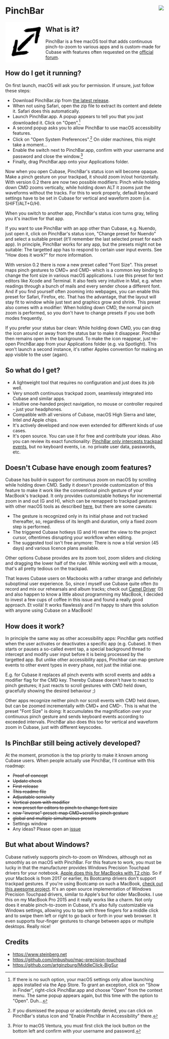 
# PinchBar <a href="https://www.paypal.com/cgi-bin/webscr?cmd=_s-xclick&hosted_button_id=XQTM9GSDUGMB2"><img align=right src="https://www.paypalobjects.com/en_US/i/btn/btn_donate_LG.gif" /></a>

<picture>
<source srcset="https://github.com/pnoqable/PinchBar/blob/main/Ressources/AppIcon128inverted.png" media="(prefers-color-scheme: dark)" />
<img align="left" src="https://github.com/pnoqable/PinchBar/blob/main/Ressources/AppIcon128.png" />
</picture>

## What is it?
PinchBar is a free macOS tool that adds continuous pinch-to-zoom to various apps and is custom-made for Cubase with features often requested on the [official forum](https://forums.steinberg.net/t/pinch-to-zoom-with-a-touchpad/129419). 

## How do I get it running?
On first launch, macOS will ask you for permission. If unsure, just follow these steps:
+ Download PinchBar.zip from [the latest release](https://github.com/pnoqable/PinchBar/releases/latest).
+ When not using Safari, open the zip file to extract its content and delete it. Safari does this automatically.
+ Launch PinchBar.app. A popup appears to tell you that you just downloaded it. Click on "Open".[^1]
+ A second popup asks you to allow PinchBar to use macOS accessibility features.
+ Click on "Open System Preferences".[^2] On older machines, this might take a moment...
+ Enable the switch next to PinchBar.app, confirm with your username and password and close the window.[^3]
+ Finally, drag PinchBar.app onto your Applications folder.

[^1]: If there is no such option, your macOS settings only allow launching apps installed via the App Store. To grant an exception, click on "Show in Finder", right-click PinchBar.app and choose "Open" from the context menu. The same popup appears again, but this time with the option to "Open". Duh...
[^2]: If you dismissed the popup or accidentally denied, you can click on PinchBar's status icon and "Enable PinchBar in Accessibility" there.
[^3]: Prior to macOS Ventura, you must first click the lock button on the bottom left and confirm with your username and password.

Now when you open Cubase, PinchBar's status icon will become opaque. Make a pinch gesture on your trackpad, it should zoom in/out horizontally. With version 0.2 there are now two possible modifiers: Pinch while holding down CMD zooms vertically, while holding down ALT it zooms just the waveforms without the tracks. For this to work properly, default keyboard settings have to be set in Cubase for vertical and waveform zoom (i.e. SHIFT/ALT+G/H).

When you switch to another app, PinchBar's status icon turns gray, telling you it's inactive for that app.

If you want to use PinchBar with an app other than Cubase, e.g. Nuendo, just open it, click on PinchBar's status icon, "Change preset for Nuendo" and select a suitable preset (it'll remember the last selected preset for each app). In principle, PinchBar works for any app, but the presets might not be suitable: The targetted app has to respond to certain user input events. See "How does it work?" for more information.

With version 0.2 there is now a new preset called "Font Size". This preset maps pinch gestures to CMD+ and CMD- which is a common key binding to change the font size in various macOS applications. I use this preset for text editors like Xcode and Terminal. It also feels very intuitive in Mail, e.g. when readings through a bunch of mails and every sender chose a different font. And if you find yourself often zooming into webpages, you can enable this preset for Safari, Firefox, etc. That has the advantage, that the layout will stay fit to window while just text and graphics grow and shrink. This preset also comes with a modifier: When holding down CMD, the normal pinch zoom is performed, so you don't have to change presets if you use both modes frequently.

If you prefer your status bar clean: While holding down CMD, you can drag the icon around or away from the status bar to make it disappear. PinchBar then remains open in the background. To make the icon reappear, just re-open PinchBar.app from your Applications folder (e.g. via Spotlight). This won't launch a second instance, it's rather Apples convention for making an app visible to the user (again).

## So what do I get?
* A lightweight tool that requires no configuration and just does its job well.
* Very smooth continuous trackpad zoom, seamlessly integrated into Cubase and similar apps.
* Intuitive one-handed project navigation, no mouse or controller required - just your headphones.
* Compatible with all versions of Cubase, macOS High Sierra and later, Intel *and* Apple chips.
* It's actively developed and now even extended for different kinds of use cases.
* It's open source. You can use it for free and contribute your ideas. Also you can review its exact functionality: [PinchBar only intercepts trackpad events](https://github.com/pnoqable/PinchBar/blob/main/PinchBar/EventTap.swift#L21), but no keyboard events, i.e. no private user data, passwords, etc.

## Doesn't Cubase have enough zoom features?
Cubase has build-in support for continuous zoom on macOS by scrolling while holding down CMD. Sadly it doesn't provide customization of this feature to make it work like the conventional pinch gesture of your MacBook's trackpad. It only provides customizable hotkeys for incremental zoom in and out (G and H), which can be remapped to trackpad gestures with other macOS tools as described [here](https://forums.steinberg.net/t/how-to-pinch-zoom-in-cubase-8/59411), but there are some caveats:
* The gesture is recognized only in its initial phase and not tracked thereafter, so, regardless of its length and duration, only a fixed zoom step is performed.
* The triggered Cubase hotkeys (G and H) reset the view to the project cursor, oftentimes disrupting your workflow when editing.
* The suggested tool isn't free anymore: There is now a trial version (45 days)	and various licence plans available.

Other options Cubase provides are its zoom tool, zoom sliders and clicking and dragging the lower half of the ruler. While working well with a mouse, that's all pretty tedious on the trackpad.

That leaves Cubase users on Macbooks with a rather strange and definitely suboptimal user experience. So, since I myself use Cubase quite often (to record and mix our rehearsals and album tracks; check out [Camel Driver](http://www.cameldriver.de) :D) and also happen to know a little about programming my MacBook, I decided to invest a few cups of coffee in this issue and found a really good approach. Et voilà! It works flawlessly and I'm happy to share this solution with anyone using Cubase on a MacBook!

## How does it work?
In principle the same way as other accessibility apps: PinchBar gets notified when the user activates or deactivates a specific app (e.g. Cubase). It then starts or pauses a so-called event tap, a special background thread to intercept and modify user input before it is being processed by the targetted app. But unlike other accessibility apps, Pinchbar can map gesture events to other event types in every phase, not just the initial one.

E.g. for Cubase it replaces all pinch events with scroll events and adds a modifier flag for the CMD key. Thereby Cubase doesn't have to react to pinch gestures; it just reacts to scroll gestures with CMD held down, gracefully showing the desired behaviour ;)

Other apps recognize neither pinch nor scroll events with CMD held down, but can be zoomed incrementally with CMD+ and CMD-. This is what the preset "Font Size" is doing: It accumulates the magnification over your continuous pinch gesture and sends keyboard events according to exceeded intervals. PinchBar also does this too for vertical and waveform zoom in Cubase, just with different keyscodes.

## Is PinchBar still being actively developed?
At the moment, promotion is the top priority to make it known among Cubase users. When people actually use PinchBar, I'll continue with this roadmap:
+ ~~Proof of concept~~
+ ~~Update check~~
+ ~~First release~~
+ ~~This readme file~~
+ ~~Adjustable sensivity~~
+ ~~Vertical zoom with modifier~~
+ ~~new preset for editors to pinch to change font size~~
+ ~~new "inverse" preset: map CMD+scroll to pinch gesture~~
+ ~~global and multiple simultanious presets~~
+ Settings window
+ Any ideas? Please open an [issue](https://github.com/pnoqable/PinchBar/issues)

## But what about Windows?
Cubase natively supports pinch-to-zoom on Windows, although not as smoothly as on macOS with PinchBar. For this feature to work, you must be lucky in that the manufacturer provides Windows Precision Touchpad drivers for your notebook. [Apple does this for MacBooks with T2 chip](https://support.apple.com/guide/bootcamp-control-panel/set-trackpad-options-bcmpa82153f3/mac). So if your Macbook is from 2017 or earlier, its Bootcamp drivers don't support trackpad gestures. If you're using Bootcamp on such a MacBook, [check out this awesome project](https://github.com/imbushuo/mac-precision-touchpad). It's an open source implementation of Windows Precision Touchpad drivers, similar to Apple's but for older MacBooks. I use this on my MacBook Pro 2015 and it really works like a charm. Not only does it enable pinch-to-zoom in Cubase, it's also fully customizable via Windows settings, allowing you to tap with three fingers for a middle click and to swipe them left or right to go back or forth in your web browser. It even supports four-finger gestures to change between apps or multiple desktops. Really nice!

## Credits
+ https://www.steinberg.net
+ https://github.com/imbushuo/mac-precision-touchpad
+ https://github.com/artginzburg/MiddleClick-BigSur
